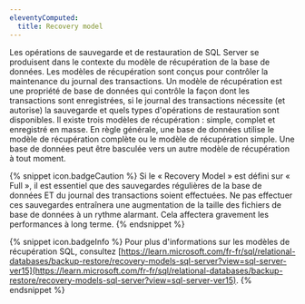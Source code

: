 ```yaml
---
eleventyComputed:
  title: Recovery model
---
```

Les opérations de sauvegarde et de restauration de SQL Server se produisent dans le contexte du modèle de récupération de la base de données. Les modèles de récupération sont conçus pour contrôler la maintenance du journal des transactions. Un modèle de récupération est une propriété de base de données qui contrôle la façon dont les transactions sont enregistrées, si le journal des transactions nécessite (et autorise) la sauvegarde et quels types d'opérations de restauration sont disponibles. Il existe trois modèles de récupération : simple, complet et enregistré en masse. En règle générale, une base de données utilise le modèle de récupération complète ou le modèle de récupération simple. Une base de données peut être basculée vers un autre modèle de récupération à tout moment. 

{% snippet icon.badgeCaution %} 
Si le « Recovery Model » est défini sur « Full », il est essentiel que des sauvegardes régulières de la base de données ET du journal des transactions soient effectuées. Ne pas effectuer ces sauvegardes entraînera une augmentation de la taille des fichiers de base de données à un rythme alarmant. Cela affectera gravement les performances à long terme. 
{% endsnippet %}
 
{% snippet icon.badgeInfo %} 
Pour plus d'informations sur les modèles de récupération SQL, consultez [https://learn.microsoft.com/fr-fr/sql/relational-databases/backup-restore/recovery-models-sql-server?view=sql-server-ver15](https://learn.microsoft.com/fr-fr/sql/relational-databases/backup-restore/recovery-models-sql-server?view=sql-server-ver15). 
{% endsnippet %}

